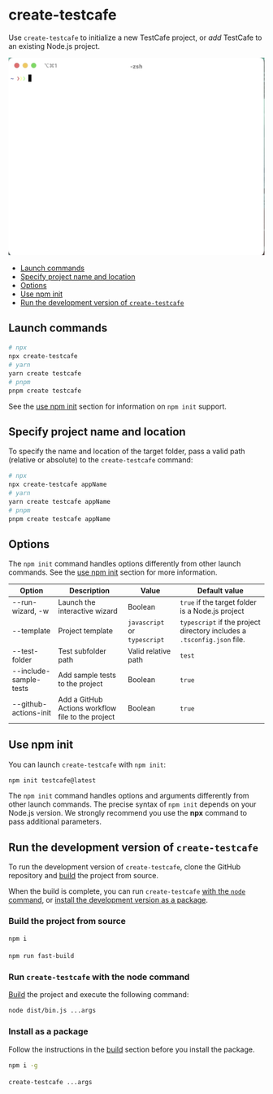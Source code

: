 # create-testcafe

Use `create-testcafe` to initialize a new TestCafe project, or *add* TestCafe to an existing Node.js project.

![create-testcafe in action](/images/wizard.gif)

* [Launch commands](#launch-commands)
* [Specify project name and location](#specify-project-name-and-location)
* [Options](#options)
* [Use npm init](#use-npm-init)
* [Run the development version of `create-testcafe`](#run-the-development-version-of-create-testcafe)

## Launch commands

```sh
# npx
npx create-testcafe
# yarn
yarn create testcafe
# pnpm
pnpm create testcafe
```

See the [use npm init](#use-npm-init) section for information on `npm init` support.

## Specify project name and location

To specify the name and location of the target folder, pass a valid path (relative or absolute) to the `create-testcafe` command:

```sh
# npx
npx create-testcafe appName
# yarn
yarn create testcafe appName
# pnpm
pnpm create testcafe appName
```

## Options

The `npm init` command handles options differently from other launch commands. See the [use npm init](#use-npm-init) section for more information.

| Option  | Description | Value | Default value 
| ------------- | ------------- | ------------- | ------------- |
| --run-wizard, -w | Launch the interactive wizard | Boolean  | `true` if the target folder is a Node.js project |
| --template  | Project template  |`javascript` or `typescript` | `typescript` if the project directory includes a `.tsconfig.json` file. |
| --test-folder  | Test subfolder path | Valid relative path | `test`|
| --include-sample-tests  | Add sample tests to the project | Boolean | `true`|
| --github-actions-init  | Add a GitHub Actions workflow file to the project | Boolean | `true`|

## Use npm init

You can launch `create-testcafe` with `npm init`:

```sh
npm init testcafe@latest
```

The `npm init` command handles options and arguments differently from other launch commands. The precise syntax of `npm init` depends on your Node.js version. We strongly recommend you use the **npx** command to pass additional parameters.

## Run the development version of `create-testcafe`

To run the development version of `create-testcafe`, clone the GitHub repository and [build](#build-from-source) the project from source.

When the build is complete, you can run `create-testcafe` [with the `node` command](#run-create-testcafe-with-the-node-command), or [install the development version as a package](#install-as-a-package).

### Build the project from source

```sh
npm i

npm run fast-build
```

### Run `create-testcafe` with the node command

[Build](#build-the-project-from-source) the project and execute the following command:

```sh
node dist/bin.js ...args
```

### Install as a package

Follow the instructions in the [build](#build-the-project-from-source) section before you install the package.

```sh
npm i -g

create-testcafe ...args
```
